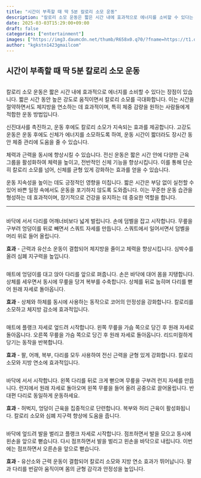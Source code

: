 ```yaml
---
title: "시간이 부족할 때 딱 5분 칼로리 소모 운동"
description: "칼로리 소모 운동은 짧은 시간 내에 효과적으로 에너지를 소비할 수 있다는 장점이 있습니다. 짧은 시간 동안 높은 강도로 움직이면서 칼로리 소모를 극대화합니다. 이는 시간을 절약하면서도 체지방을 연소하는 데 효과적이며, 특히 체중 감량을 원하는 사람들에게 적합한 운동 방"
date: 2025-03-03T15:29:00+09:00
draft: false
categories: ["entertainment"]
images: ["https://img3.daumcdn.net/thumb/R658x0.q70/?fname=https://t1.daumcdn.net/news/202501/16/tenbody/20250116073003561casn.jpg", "https://t1.daumcdn.net/news/202501/16/tenbody/20250116073003817snvx.gif", "https://t1.daumcdn.net/news/202501/16/tenbody/20250116073004142izfm.gif", "https://t1.daumcdn.net/news/202501/16/tenbody/20250116073004575oabz.gif", "https://t1.daumcdn.net/news/202501/16/tenbody/20250116073004869aygf.gif"]
author: "kgkstn1423gmailcom"
---
```


<h2 >시간이 부족할 때 딱 5분 칼로리 소모 운동</h2> <figure ><img src="https://img3.daumcdn.net/thumb/R658x0.q70/?fname=https://t1.daumcdn.net/news/202501/16/tenbody/20250116073003561casn.jpg" alt=""/></figure> <p>칼로리 소모 운동은 짧은 시간 내에 효과적으로 에너지를 소비할 수 있다는 장점이 있습니다. 짧은 시간 동안 높은 강도로 움직이면서 칼로리 소모를 극대화합니다. 이는 시간을 절약하면서도 체지방을 연소하는 데 효과적이며, 특히 체중 감량을 원하는 사람들에게 적합한 운동 방법입니다.</p> <p>신진대사를 촉진하고, 운동 후에도 칼로리 소모가 지속되는 효과를 제공합니다. 고강도 운동은 운동 후에도 신체가 에너지를 소모하도록 하여, 운동 시간이 짧더라도 장시간 동안 체중 관리에 도움을 줄 수 있습니다.</p> <p>체력과 근력을 동시에 향상시킬 수 있습니다. 전신 운동은 짧은 시간 안에 다양한 근육 그룹을 활성화하여 체력을 높이고, 전반적인 신체 기능을 향상시킵니다. 이를 통해 단순히 칼로리 소모를 넘어, 신체를 균형 있게 강화하는 효과를 얻을 수 있습니다.</p> <p>운동 지속성을 높이는 데도 긍정적인 영향을 미칩니다. 짧은 시간은 부담 없이 실천할 수 있어 바쁜 일정 속에서도 운동을 포기하지 않도록 도와줍니다. 이는 꾸준한 운동 습관을 형성하는 데 효과적이며, 장기적으로 건강을 유지하는 데 중요한 역할을 합니다.</p> <hr /> <figure ><img src="https://t1.daumcdn.net/news/202501/16/tenbody/20250116073003817snvx.gif" alt=""/></figure> <p>바닥에 서서 다리를 어깨너비보다 넓게 벌립니다. 손에 덤벨을 잡고 시작합니다. 무릎을 구부려 엉덩이를 뒤로 빼면서 스쿼트 자세를 만듭니다. 스쿼트에서 일어서면서 덤벨을 머리 위로 들어 올립니다.</p> <p><strong>효과</strong> - 근력과 유산소 운동이 결합되어 체지방을 줄이고 체력을 향상시킵니다. 심박수를 올려 심폐 지구력을 높입니다.</p> <figure ><img src="https://t1.daumcdn.net/news/202501/16/tenbody/20250116073004142izfm.gif" alt=""/></figure> <p>매트에 엉덩이를 대고 앉아 다리를 앞으로 펴줍니다. 손은 바닥에 대어 몸을 지탱합니다. 상체를 세우면서 동시에 무릎을 당겨 복부를 수축합니다. 상체를 뒤로 눕히며 다리를 뻗어 원래 자세로 돌아옵니다.</p> <p><strong>효과</strong> - 상체와 하체를 동시에 사용하는 동작으로 코어의 안정성을 강화합니다. 칼로리를 소모하고 체지방 감소에 효과적입니다.</p> <figure ><img src="https://t1.daumcdn.net/news/202501/16/tenbody/20250116073004575oabz.gif" alt=""/></figure> <p>매트에 플랭크 자세로 엎드려 시작합니다. 왼쪽 무릎을 가슴 쪽으로 당긴 후 원래 자세로 돌아옵니다. 오른쪽 무릎을 가슴 쪽으로 당긴 후 원래 자세로 돌아옵니다. 리드미컬하게 당기는 동작을 반복합니다.</p> <p><strong>효과</strong> - 팔, 어깨, 복부, 다리를 모두 사용하여 전신 근력을 균형 있게 강화합니다. 칼로리 소모와 지방 연소에 효과적입니다.</p> <figure ><img src="https://t1.daumcdn.net/news/202501/16/tenbody/20250116073004869aygf.gif" alt=""/></figure> <p>바닥에 서서 시작합니다. 왼쪽 다리를 뒤로 크게 뻗으며 무릎을 구부려 런지 자세를 만듭니다. 런지에서 원래 자세로 돌아오며 왼쪽 무릎을 들어 올려 공중으로 끌어올립니다. 반대편 다리로 동일하게 운동하세요.</p> <p><strong>효과</strong> - 허벅지, 엉덩이 근육을 집중적으로 단련합니다. 복부와 허리 근육이 활성화됩니다. 칼로리 소모와 심폐 지구력 향상에 도움을 줍니다.</p> <figure ><img src="https://t1.daumcdn.net/news/202501/16/tenbody/20250116073005251yaru.gif" alt=""/></figure> <p>바닥에 엎드려 발을 벌리고 플랭크 자세로 시작합니다. 점프하면서 발을 모으고 동시에 왼손을 앞으로 뻗습니다. 다시 점프하면서 발을 벌리고 왼손을 바닥으로 내립니다. 이번에는 점프하면서 오른손을 앞으로 뻗습니다.</p> <p><strong>효과</strong> - 유산소와 근력 운동이 결합되어 칼로리 소모와 지방 연소 효과가 뛰어납니다. 팔과 다리를 번갈아 움직이며 몸의 균형 감각과 안정성을 높입니다.</p>